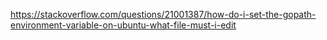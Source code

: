 <https://stackoverflow.com/questions/21001387/how-do-i-set-the-gopath-environment-variable-on-ubuntu-what-file-must-i-edit>
